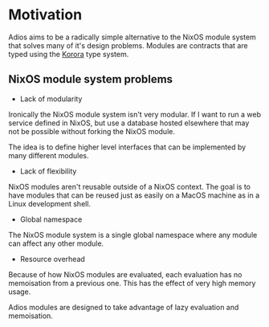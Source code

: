 # Motivation

Adios aims to be a radically simple alternative to the NixOS module system that solves many of it's design problems.
Modules are contracts that are typed using the [Korora](https://github.com/adisbladis/korora) type system.

## NixOS module system problems

- Lack of modularity

Ironically the NixOS module system isn't very modular.
If I want to run a web service defined in NixOS, but use a database hosted elsewhere that may not be possible without forking the NixOS module.

The idea is to define higher level interfaces that can be implemented by many different modules.

- Lack of flexibility

NixOS modules aren't reusable outside of a NixOS context.
The goal is to have modules that can be reused just as easily on a MacOS machine as in a Linux development shell.

- Global namespace

The NixOS module system is a single global namespace where any module can affect any other module.

- Resource overhead

Because of how NixOS modules are evaluated, each evaluation has no memoisation from a previous one.
This has the effect of very high memory usage.

Adios modules are designed to take advantage of lazy evaluation and memoisation.
